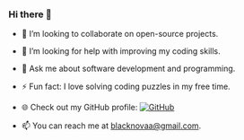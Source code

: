 ### Hi there 👋

- 👯 I’m looking to collaborate on open-source projects.
- 🤔 I’m looking for help with improving my coding skills.
- 💬 Ask me about software development and programming.
- ⚡ Fun fact: I love solving coding puzzles in my free time.

- 🌐 Check out my GitHub profile: [![GitHub](https://img.shields.io/badge/GitHub-black?style=flat&logo=github)](https://github.com/blackn0va)
- 📫 You can reach me at [blacknovaa@gmail.com](mailto:email@example.com).
